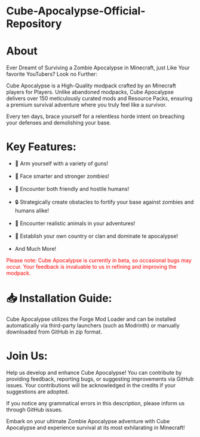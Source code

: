 # Cube-Apocalypse-Official-Repository
<h1>About</h1>

Ever Dreamt of Surviving a Zombie Apocalypse in Minecraft, just Like Your favorite YouTubers? Look no Further:

Cube Apocalypse is a High-Quality modpack crafted by an Minecraft players for Players. Unlike abandoned modpacks, Cube Apocalypse delivers over 150 meticulously curated mods and Resource Packs, ensuring a premium survival adventure where you truly feel like a survivor.

Every ten days, brace yourself for a relentless horde intent on breaching your defenses and demolishing your base.

<h1>Key Features:</h1>
<ul>
<li>🔫 Arm yourself with a variety of guns!</li>
<br>
<li>🧟 Face smarter and stronger zombies!</li>
<br>
<li>👨 Encounter both friendly and hostile humans!</li>
<br>
<li>🔒 Strategically create obstacles to fortify your base against zombies and humans alike!</li>
<br>
<li>🐻 Encounter realistic animals in your adventures!</li>
<br>
<li>🏰 Establish your own country or clan and dominate te apocalypse!</li>
<br>
<li>And Much More!</li>
</ul>

<font color="red">Please note: Cube Apocalypse is currently in beta, so occasional bugs may occur. Your feedback is invaluable to us in refining and improving the modpack.</font>

<h1>📥 Installation Guide:</h1>
Cube Apocalypse utilizes the Forge Mod Loader and can be installed automatically via third-party launchers (such as Modrinth) or manually downloaded from GitHub in zip format.

<h1>Join Us:</h1>
Help us develop and enhance Cube Apocalypse! You can contribute by providing feedback, reporting bugs, or suggesting improvements via GitHub issues. Your contributions will be acknowledged in the credits if your suggestions are adopted.

If you notice any grammatical errors in this description, please inform us through GitHub issues.

Embark on your ultimate Zombie Apocalypse adventure with Cube Apocalypse and experience survival at its most exhilarating in Minecraft!
